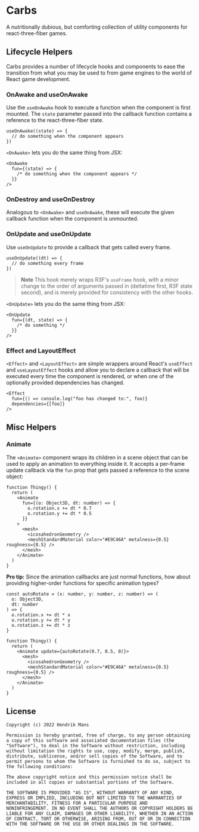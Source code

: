 # Carbs

A nutritionally dubious, but comforting collection of utility components for react-three-fiber games.

## Lifecycle Helpers

Carbs provides a number of lifecycle hooks and components to ease the transition from what you may be used to from game engines to the world of React game development.

### OnAwake and useOnAwake

Use the `useOnAwake` hook to execute a function when the component is first mounted. The `state` parameter passed into the callback function contains a reference to the react-three-fiber state.

```tsx
useOnAwake((state) => {
  // do something when the component appears
})
```

`<OnAwake>` lets you do the same thing from JSX:

```tsx
<OnAwake
  fun={(state) => {
    /* do something when the component appears */
  }}
/>
```

### OnDestroy and useOnDestroy

Analogous to `<OnAwake>` and `useOnAwake`, these will execute the given callback function when the component is unmounted.

### OnUpdate and useOnUpdate

Use `useOnUpdate` to provide a callback that gets called every frame.

```tsx
useOnUpdate((dt) => {
  // do something every frame
})
```

> **Note**
> This hook merely wraps R3F's `useFrame` hook, with a minor change to the order of arguments passed in (deltatime first, R3F state second), and is merely provided for consistency with the other hooks.

`<OnUpdate>` lets you do the same thing from JSX:

```tsx
<OnUpdate
  fun={(dt, state) => {
    /* do something */
  }}
/>
```

### Effect and LayoutEffect

`<Effect>` and `<LayoutEffect>` are simple wrappers around React's `useEffect` and `useLayoutEffect` hooks and allow you to declare a callback that will be executed every time the component is rendered, or when one of the optionally provided dependencies has changed.

```tsx
<Effect
  fun={() => console.log("foo has changed to:", foo)}
  dependencies={[foo]}
/>
```

## Misc Helpers

### Animate

The `<Animate>` component wraps its children in a scene object that can be used to apply an animation to everything inside it. It accepts a per-frame update callback via the `fun` prop that gets passed a reference to the scene object:

```tsx
function Thingy() {
  return (
    <Animate
      fun={(o: Object3D, dt: number) => {
        o.rotation.x += dt * 0.7
        o.rotation.y += dt * 0.5
      }}
    >
      <mesh>
        <icosahedronGeometry />
        <meshStandardMaterial color="#E9C46A" metalness={0.5} roughness={0.5} />
      </mesh>
    </Animate>
  )
}
```

**Pro tip:** Since the animation callbacks are just normal functions, how about providing higher-order functions for specific animation types?

```tsx
const autoRotate = (x: number, y: number, z: number) => (
  o: Object3D,
  dt: number
) => {
  o.rotation.x += dt * x
  o.rotation.y += dt * y
  o.rotation.z += dt * z
}

function Thingy() {
  return (
    <Animate update={autoRotate(0.7, 0.5, 0)}>
      <mesh>
        <icosahedronGeometry />
        <meshStandardMaterial color="#E9C46A" metalness={0.5} roughness={0.5} />
      </mesh>
    </Animate>
  )
}
```

## License

```
Copyright (c) 2022 Hendrik Mans

Permission is hereby granted, free of charge, to any person obtaining
a copy of this software and associated documentation files (the
"Software"), to deal in the Software without restriction, including
without limitation the rights to use, copy, modify, merge, publish,
distribute, sublicense, and/or sell copies of the Software, and to
permit persons to whom the Software is furnished to do so, subject to
the following conditions:

The above copyright notice and this permission notice shall be
included in all copies or substantial portions of the Software.

THE SOFTWARE IS PROVIDED "AS IS", WITHOUT WARRANTY OF ANY KIND,
EXPRESS OR IMPLIED, INCLUDING BUT NOT LIMITED TO THE WARRANTIES OF
MERCHANTABILITY, FITNESS FOR A PARTICULAR PURPOSE AND
NONINFRINGEMENT. IN NO EVENT SHALL THE AUTHORS OR COPYRIGHT HOLDERS BE
LIABLE FOR ANY CLAIM, DAMAGES OR OTHER LIABILITY, WHETHER IN AN ACTION
OF CONTRACT, TORT OR OTHERWISE, ARISING FROM, OUT OF OR IN CONNECTION
WITH THE SOFTWARE OR THE USE OR OTHER DEALINGS IN THE SOFTWARE.
```
